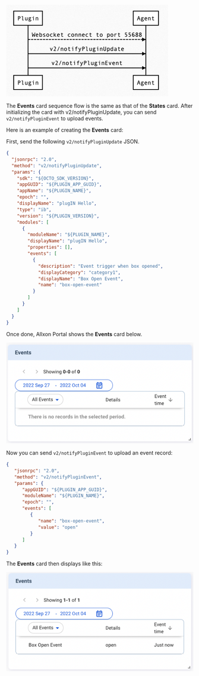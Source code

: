 ![event-sequence](../_img/event-sequence.png)

The **Events** card sequence flow is the same as that of the **States** card. After initializing the card with v2/notifyPluginUpdate, you can send `v2/notifyPluginEvent` to upload events.

Here is an example of creating the **Events** card:

First, send the following `v2/notifyPluginUpdate` JSON.


```json {17-24}
{
  "jsonrpc": "2.0",
  "method": "v2/notifyPluginUpdate",
  "params": {
    "sdk": "${OCTO_SDK_VERSION}",
    "appGUID": "${PLUGIN_APP_GUID}",
    "appName": "${PLUGIN_NAME}",
    "epoch": "",
    "displayName": "plugIN Hello",
    "type": "ib",
    "version": "${PLUGIN_VERSION}",
    "modules": [
      {
        "moduleName": "${PLUGIN_NAME}",
        "displayName": "plugIN Hello",
        "properties": [],
        "events": [
          {
            "description": "Event trigger when box opened",
            "displayCategory": "category1",
            "displayName": "Box Open Event",
            "name": "box-open-event"
          }
        ]
      }
    ]
  }
}
```
Once done, Allxon Portal shows the **Events** card below.

![event-init](../_img/event-init.png)

Now you can send `v2/notifyPluginEvent` to upload an event record:


```json
{
   "jsonrpc": "2.0",
   "method": "v2/notifyPluginEvent",
   "params": {
      "appGUID": "${PLUGIN_APP_GUID}",
      "moduleName": "${PLUGIN_NAME}",
      "epoch": "",
      "events": [
         {
            "name": "box-open-event",
            "value": "open"
         }
      ]
   }
}
```

The **Events** card then displays like this:

![event-init](../_img/event-first-shot.png)
